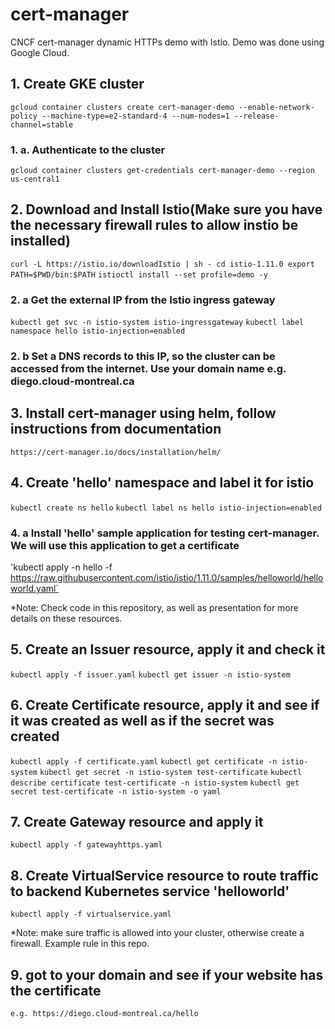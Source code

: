 # cert-manager
CNCF cert-manager dynamic HTTPs demo with Istio. Demo was done using Google Cloud.

## 1. Create GKE cluster
`gcloud container clusters create cert-manager-demo --enable-network-policy --machine-type=e2-standard-4 --num-nodes=1 --release-channel=stable`
### 1. a. Authenticate to the cluster
`gcloud container clusters get-credentials cert-manager-demo --region us-central1`

## 2. Download and Install Istio(Make sure you have the necessary firewall rules to allow instio be installed)
`curl -L https://istio.io/downloadIstio | sh -
cd istio-1.11.0
export PATH=$PWD/bin:$PATH`
`istioctl install --set profile=demo -y`
### 2. a Get the external IP from the Istio ingress gateway
`kubectl get svc -n istio-system istio-ingressgateway`
`kubectl label namespace hello istio-injection=enabled`
### 2. b Set a DNS records to this IP, so the cluster can be accessed from the internet. Use your domain name e.g. diego.cloud-montreal.ca

## 3. Install cert-manager using helm, follow instructions from documentation
`https://cert-manager.io/docs/installation/helm/`

## 4. Create 'hello' namespace and label it for istio
`kubectl create ns hello`
`kubectl label ns hello istio-injection=enabled`
### 4. a Install 'hello' sample application for testing cert-manager. We will use this application to get a certificate
'kubectl apply -n hello -f https://raw.githubusercontent.com/istio/istio/1.11.0/samples/helloworld/helloworld.yaml`

*Note: Check code in this repository, as well as presentation for more details on these resources.
## 5. Create an Issuer resource, apply it and check it
`kubectl apply -f issuer.yaml`
`kubectl get issuer -n istio-system`

## 6. Create Certificate resource, apply it and see if it was created as well as if the secret was created
`kubectl apply -f certificate.yaml`
`kubectl get certificate -n istio-system`
`kubectl get secret -n istio-system test-certificate`
`kubectl describe certificate test-certificate -n istio-system`
`kubectl get secret test-certificate -n istio-system -o yaml`

## 7. Create Gateway resource and apply it
`kubectl apply -f gatewayhttps.yaml`

## 8. Create VirtualService resource to route traffic to backend Kubernetes service 'helloworld'
`kubectl apply -f virtualservice.yaml`

*Note: make sure traffic is allowed into your cluster, otherwise create a firewall. Example rule in this repo.
## 9. got to your domain and see if your website has the certificate  
`e.g. https://diego.cloud-montreal.ca/hello`
